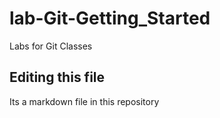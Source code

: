 # lab-Git-Getting_Started
Labs for Git Classes
## Editing this file
Its a markdown file in this repository

